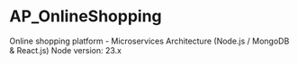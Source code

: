 # AP_OnlineShopping
 Online shopping platform - Microservices Architecture (Node.js / MongoDB &amp; React.js)
 Node version: 23.x

